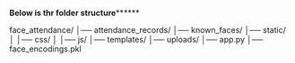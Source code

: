 ************************Below is thr folder structure******************************

face_attendance/
│── attendance_records/
│── known_faces/
│── static/
│   │── css/
│   │── js/
│── templates/
│── uploads/
│── app.py
│── face_encodings.pkl

